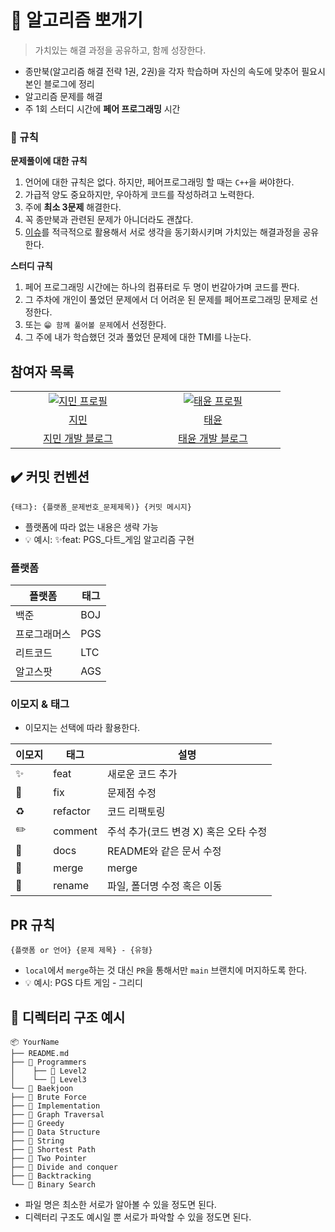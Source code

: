 # 📖 알고리즘 뽀개기
> 가치있는 해결 과정을 공유하고, 함께 성장한다.

- 종만북(알고리즘 해결 전략 1권, 2권)을 각자 학습하며 자신의 속도에 맞추어 필요시 본인 블로그에 정리
- 알고리즘 문제를 해결
- 주 1회 스터디 시간에 **페어 프로그래밍** 시간

### 👀 규칙
**문제풀이에 대한 규칙**
1. 언어에 대한 규칙은 없다. 하지만, 페어프로그래밍 할 때는 `C++`을 써야한다.
2. 가급적 양도 중요하지만, 우아하게 코드를 작성하려고 노력한다.
3. 주에 **최소 3문제** 해결한다.
4. 꼭 종만북과 관련된 문제가 아니더라도 괜찮다.
5. [이슈](https://github.com/stopmin/Algorithmic-Problem-Solving-Strategies/issues)를 적극적으로 활용해서 서로 생각을 동기화시키며 가치있는 해결과정을 공유한다.

**스터디 규칙**
1. 페어 프로그래밍 시간에는 하나의 컴퓨터로 두 명이 번갈아가며 코드를 짠다.
2. 그 주차에 개인이 풀었던 문제에서 더 어려운 된 문제를 페어프로그래밍 문제로 선정한다.
3. 또는 `😁 함께 풀어볼 문제`에서 선정한다.
4. 그 주에 내가 학습했던 것과 풀었던 문제에 대한 TMI를 나눈다.


## 참여자 목록
<table>
  <tr>
    <td align="center" width="200px">
      <a href="https://github.com/stopmin" target="_blank">
        <img src="https://avatars.githubusercontent.com/u/108014449?v=4" alt="지민 프로필" />
      </a>
    </td>
    <td align="center" width="200px">
      <a href="https://github.com/pykido" target="_blank">
        <img src="https://avatars.githubusercontent.com/u/77539625?v=4" alt="태윤 프로필" />
      </a>
    </td>
  </tr>
  <tr>
    <td align="center">
      <a href="https://github.com/stopmin" target="_blank">
        지민
      </a>
    </td>
    <td align="center">
      <a href="https://github.com/pikydo" target="_blank">
        태윤
      </a>
    </td>
  </tr>
<tr>
    <td align="center">
      <a href="https://stopmin.tistory.com" target="_blank">
        지민 개발 블로그
      </a>
    </td>
    <td align="center">
      <a href="https://animoto1.tistory.com" target="_blank">
        태윤 개발 블로그
      </a>
    </td>
  </tr>
</table>

## ✔️ 커밋 컨벤션
```
{태그}: {플랫폼_문제번호_문제제목)} {커밋 메시지}
```
- 플랫폼에 따라 없는 내용은 생략 가능
- 💡 예시: ✨feat: PGS_다트_게임 알고리즘 구현


### 플랫폼
| 플랫폼    | 태그  |
|--------|-----|
| 백준     | BOJ |
| 프로그래머스 | PGS |
| 리트코드   | LTC |
| 알고스팟   | AGS |

### 이모지 & 태그
- 이모지는 선택에 따라 활용한다.

| 이모지 | 태그      | 설명                      |
|------|---------|-------------------------|
| ✨   | feat    | 새로운 코드 추가               |
| 🐛   | fix     | 문제점 수정                  |
| ♻️    | refactor | 코드 리팩토링                 |
| ✏️   | comment | 주석 추가(코드 변경 X) 혹은 오타 수정 |
| 📝   | docs    | README와 같은 문서 수정        |
| 🔀   | merge   | merge                   |
| 🚚   | rename  | 파일, 폴더명 수정 혹은 이동        |


## PR 규칙
```
{플랫폼 or 언어} {문제 제목} - {유형}
```
- `local`에서 `merge`하는 것 대신 `PR`을 통해서만 `main` 브랜치에 머지하도록 한다.
- 💡 예시: PGS 다트 게임 - 그리디

## 📁 디렉터리 구조 예시
```
📦 YourName
├── README.md
├── 📁 Programmers
│    ├── 📁 Level2
│    └── 📁 Level3
└── 📁 Baekjoon
├── 📁 Brute Force
├── 📁 Implementation
├── 📁 Graph Traversal
├── 📁 Greedy
├── 📁 Data Structure
├── 📁 String
├── 📁 Shortest Path
├── 📁 Two Pointer
├── 📁 Divide and conquer
├── 📁 Backtracking
└── 📁 Binary Search
```
- 파일 명은 최소한 서로가 알아볼 수 있을 정도면 된다.
- 디렉터리 구조도 예시일 뿐 서로가 파악할 수 있을 정도면 된다.